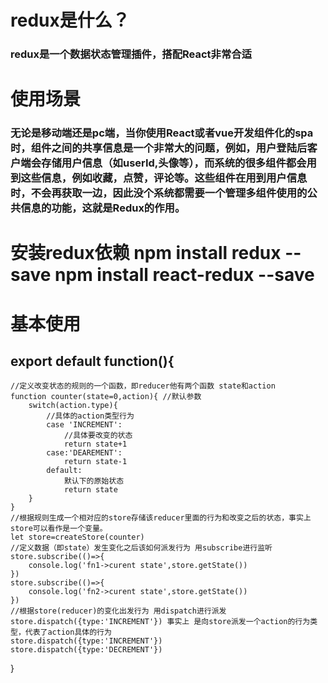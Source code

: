# redux是什么？
### redux是一个数据状态管理插件，搭配React非常合适
# 使用场景
### 无论是移动端还是pc端，当你使用React或者vue开发组件化的spa时，组件之间的共享信息是一个非常大的问题，例如，用户登陆后客户端会存储用户信息（如userId,头像等），而系统的很多组件都会用到这些信息，例如收藏，点赞，评论等。这些组件在用到用户信息时，不会再获取一边，因此没个系统都需要一个管理多组件使用的公共信息的功能，这就是Redux的作用。
# 安装redux依赖 npm install redux --save  npm install react-redux --save
# 基本使用 
## export default function(){
    //定义改变状态的规则的一个函数，即reducer他有两个函数 state和action
    function counter(state=0,action){ //默认参数
        switch(action.type){
            //具体的action类型行为
            case 'INCREMENT':
                //具体要改变的状态
                return state+1
            case:'DEAREMENT':
                return state-1
            default:
                默认下的原始状态
                return state
        }
    }
    //根据规则生成一个相对应的store存储该reducer里面的行为和改变之后的状态，事实上store可以看作是一个变量。
    let store=createStore(counter)
    //定义数据（即state）发生变化之后该如何派发行为 用subscribe进行监听
    store.subscribe(()=>{
        console.log('fn1->curent state',store.getState())
    })
    store.subscribe(()=>{
        console.log('fn2->curent state',store.getState())
    })
    //根据store(reducer)的变化出发行为 用dispatch进行派发
    store.dispatch({type:'INCREMENT'}) 事实上 是向store派发一个action的行为类型，代表了action具体的行为
    store.dispatch({type:'INCREMENT'})
    store.dispatch({type:'DECREMENT'})
}
    